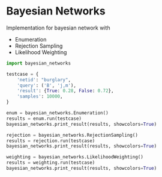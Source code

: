 # Bayesian Networks

Implementation for bayesian network with 

  - Enumeration
  - Rejection Sampling
  - Likelihood Weighting

```python
import bayesian_networks

testcase = {
    'netid': "burglary",
    'query': ('B', 'j,m'),
    'result': {True: 0.28, False: 0.72},
    'samples': 10000,
}

enum = bayesian_networks.Enumeration()
results = enum.run(testcase)
bayesian_networks.print_result(results, showcolors=True)

rejection = bayesian_networks.RejectionSampling()
results = rejection.run(testcase)
bayesian_networks.print_result(results, showcolors=True)

weighting = bayesian_networks.LikelihoodWeighting()
results = weighting.run(testcase)
bayesian_networks.print_result(results, showcolors=True)
```
